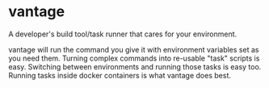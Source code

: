 # vantage
A developer's build tool/task runner that cares for your environment.

vantage will run the command you give it with environment variables set as you need them. Turning complex commands into re-usable "task" scripts is easy. Switching between environments and running those tasks is easy too. Running tasks inside docker containers is what vantage does best.
